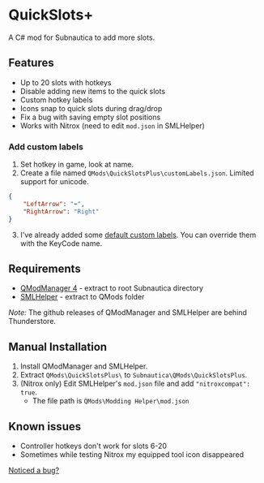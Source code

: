 
# QuickSlots+

A C# mod for Subnautica to add more slots.

## Features

* Up to 20 slots with hotkeys
* Disable adding new items to the quick slots
* Custom hotkey labels
* Icons snap to quick slots during drag/drop
* Fix a bug with saving empty slot positions
* Works with Nitrox (need to edit `mod.json` in SMLHelper)

### Add custom labels

1. Set hotkey in game, look at name.
2. Create a file named `QMods\QuickSlotsPlus\customLabels.json`. Limited support for unicode.
```json
{
    "LeftArrow": "⬅️",
    "RightArrow": "Right"
}
```
3. I've already added some [default custom labels](https://github.com/celvro/QuickSlotsPlus/blob/fe41a7685674630b3e1b4fba457562b3d6f3bd66/Utility/LabelUtil.cs#L112). 
You can override them with the KeyCode name.


## Requirements

* [QModManager 4](https://github.com/SubnauticaModding/QModManager/releases) - extract to root Subnautica directory
* [SMLHelper](https://github.com/SubnauticaModding/SMLHelper/releases) - extract to QMods folder

*Note:* The github releases of QModManager and SMLHelper are behind Thunderstore.

## Manual Installation

1. Install QModManager and SMLHelper.
2. Extract `QMods\QuickSlotsPlus\` to `Subnautica\QMods\QuickSlotsPlus`.
3. (Nitrox only) Edit SMLHelper's `mod.json` file and add `"nitroxcompat": true`.
   * The file path is `QMods\Modding Helper\mod.json`

## Known issues

* Controller hotkeys don't work for slots 6-20
* Sometimes while testing Nitrox my equipped tool icon disappeared

[Noticed a bug?](https://github.com/celvro/QuickSlotsPlus/issues)
